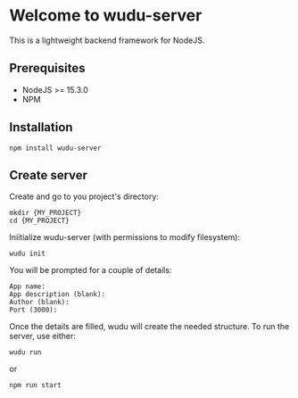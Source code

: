 # Welcome to wudu-server

This is a lightweight backend framework for NodeJS.

## Prerequisites

 - NodeJS >= 15.3.0
 - NPM

## Installation

```shell
npm install wudu-server
```

## Create server

Create and go to you project's directory:
```shell
mkdir {MY_PROJECT}
cd {MY_PROJECT}
```

Iniitialize wudu-server (with permissions to modify filesystem):
```shell
wudu init
```

You will be prompted for a couple of details:
```shell
App name:
App description (blank):
Author (blank):
Port (3000):
```

Once the details are filled, wudu will create the needed structure.
To run the server, use either:
```shell
wudu run
```
or
```shell
npm run start
```

